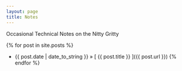 ```yaml
---
layout: page
title: Notes
---
```


Occasional Technical Notes on the Nitty Gritty

{% for post in site.posts %}
  * {{ post.date | date_to_string }} &raquo; [ {{ post.title }} ]({{ post.url }})
{% endfor %}